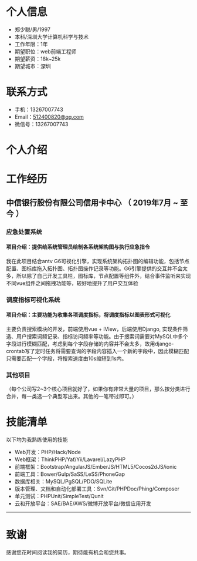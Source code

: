 
# 个人信息

 - 郑少聪/男/1997 
 - 本科/深圳大学计算机科学与技术 
 - 工作年限：1年
 - 期望职位：web前端工程师
 - 期望薪资：18k~25k
 - 期望城市：深圳

# 联系方式

- 手机：13267007743
- Email：512400820@qq.com
- 微信号：13267007743

# 个人介绍

# 工作经历

## 中信银行股份有限公司信用卡中心 （ 2019年7月 ~ 至今 ）

### 应急处置系统
#### 项目介绍：提供给系统管理员绘制各系统架构图与执行应急指令
我在此项目结合antv G6可视化引擎，实现系统架构拓扑图的编辑功能，包括节点配置、图标库拖入拓扑图、拓扑图操作记录等功能。G6引擎提供的交互并不会太多，所以除了自己开发工具栏，图标库，节点配置等组件外，结合事件监听来实现不同vue组件之间拖拽功能等，较好地提升了用户交互体验

### 调度指标可视化系统

#### 项目介绍：主要功能为收集各项调度指标，将调度指标以图表形式可视化

主要负责搜索模块的开发，前端使用vue + iView，后端使用Django, 实现条件筛选、用户搜索词频记录、指标访问频率等功能。由于搜索词需要对MySQL中多个字段进行模糊匹配，考虑到每个字段存储的内容并不会太多，故用django-crontab写了定时任务将需要查询的字段内容插入一个新的字段中，因此模糊匹配只需要匹配一个字段，将搜索速度由10s缩短到1s内。


### 其他项目

（每个公司写2~3个核心项目就好了，如果你有非常大量的项目，那么按分类进行合并，每一类选一个典型写出来。其他的一笔带过即可。）

# 技能清单

以下均为我熟练使用的技能

- Web开发：PHP/Hack/Node
- Web框架：ThinkPHP/Yaf/Yii/Lavarel/LazyPHP
- 前端框架：Bootstrap/AngularJS/EmberJS/HTML5/Cocos2dJS/ionic
- 前端工具：Bower/Gulp/SaSS/LeSS/PhoneGap
- 数据库相关：MySQL/PgSQL/PDO/SQLite
- 版本管理、文档和自动化部署工具：Svn/Git/PHPDoc/Phing/Composer
- 单元测试：PHPUnit/SimpleTest/Qunit
- 云和开放平台：SAE/BAE/AWS/微博开放平台/微信应用开发
      
---
# 致谢
感谢您花时间阅读我的简历，期待能有机会和您共事。
      

  